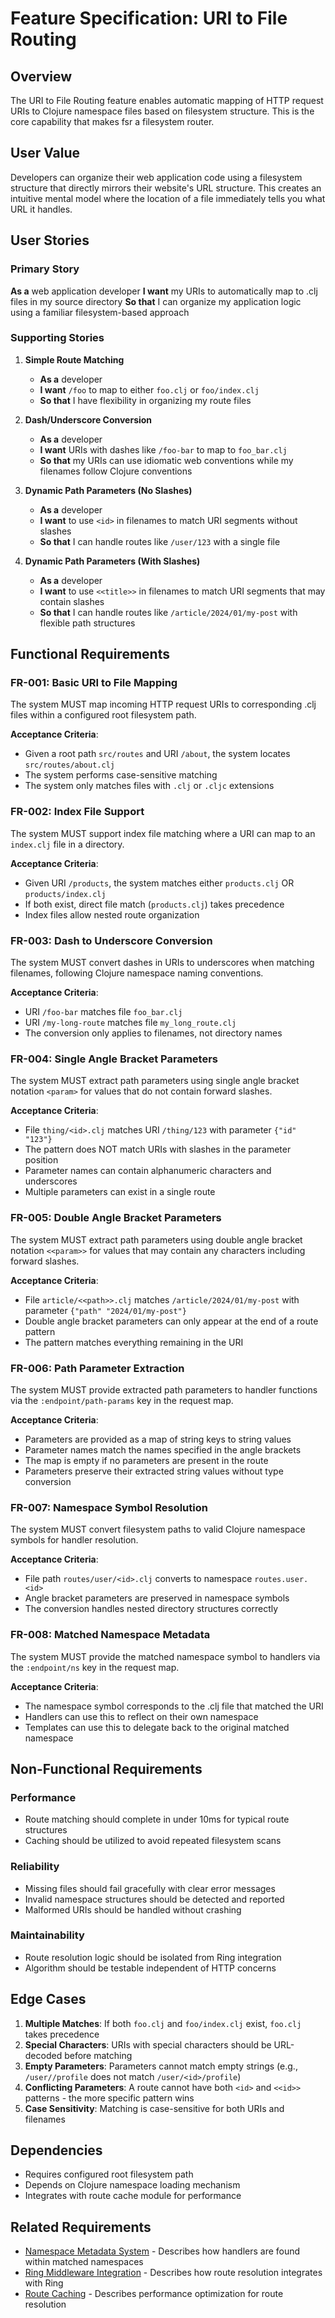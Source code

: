 # Feature Specification: URI to File Routing

## Overview

The URI to File Routing feature enables automatic mapping of HTTP request URIs to Clojure namespace files based on filesystem structure. This is the core capability that makes fsr a filesystem router.

## User Value

Developers can organize their web application code using a filesystem structure that directly mirrors their website's URL structure. This creates an intuitive mental model where the location of a file immediately tells you what URL it handles.

## User Stories

### Primary Story
**As a** web application developer
**I want** my URIs to automatically map to .clj files in my source directory
**So that** I can organize my application logic using a familiar filesystem-based approach

### Supporting Stories

1. **Simple Route Matching**
   - **As a** developer
   - **I want** `/foo` to map to either `foo.clj` or `foo/index.clj`
   - **So that** I have flexibility in organizing my route files

2. **Dash/Underscore Conversion**
   - **As a** developer
   - **I want** URIs with dashes like `/foo-bar` to map to `foo_bar.clj`
   - **So that** my URIs can use idiomatic web conventions while my filenames follow Clojure conventions

3. **Dynamic Path Parameters (No Slashes)**
   - **As a** developer
   - **I want** to use `<id>` in filenames to match URI segments without slashes
   - **So that** I can handle routes like `/user/123` with a single file

4. **Dynamic Path Parameters (With Slashes)**
   - **As a** developer
   - **I want** to use `<<title>>` in filenames to match URI segments that may contain slashes
   - **So that** I can handle routes like `/article/2024/01/my-post` with flexible path structures

## Functional Requirements

### FR-001: Basic URI to File Mapping
The system MUST map incoming HTTP request URIs to corresponding .clj files within a configured root filesystem path.

**Acceptance Criteria**:
- Given a root path `src/routes` and URI `/about`, the system locates `src/routes/about.clj`
- The system performs case-sensitive matching
- The system only matches files with `.clj` or `.cljc` extensions

### FR-002: Index File Support
The system MUST support index file matching where a URI can map to an `index.clj` file in a directory.

**Acceptance Criteria**:
- Given URI `/products`, the system matches either `products.clj` OR `products/index.clj`
- If both exist, direct file match (`products.clj`) takes precedence
- Index files allow nested route organization

### FR-003: Dash to Underscore Conversion
The system MUST convert dashes in URIs to underscores when matching filenames, following Clojure namespace naming conventions.

**Acceptance Criteria**:
- URI `/foo-bar` matches file `foo_bar.clj`
- URI `/my-long-route` matches file `my_long_route.clj`
- The conversion only applies to filenames, not directory names

### FR-004: Single Angle Bracket Parameters
The system MUST extract path parameters using single angle bracket notation `<param>` for values that do not contain forward slashes.

**Acceptance Criteria**:
- File `thing/<id>.clj` matches URI `/thing/123` with parameter `{"id" "123"}`
- The pattern does NOT match URIs with slashes in the parameter position
- Parameter names can contain alphanumeric characters and underscores
- Multiple parameters can exist in a single route

### FR-005: Double Angle Bracket Parameters
The system MUST extract path parameters using double angle bracket notation `<<param>>` for values that may contain any characters including forward slashes.

**Acceptance Criteria**:
- File `article/<<path>>.clj` matches `/article/2024/01/my-post` with parameter `{"path" "2024/01/my-post"}`
- Double angle bracket parameters can only appear at the end of a route pattern
- The pattern matches everything remaining in the URI

### FR-006: Path Parameter Extraction
The system MUST provide extracted path parameters to handler functions via the `:endpoint/path-params` key in the request map.

**Acceptance Criteria**:
- Parameters are provided as a map of string keys to string values
- Parameter names match the names specified in the angle brackets
- The map is empty if no parameters are present in the route
- Parameters preserve their extracted string values without type conversion

### FR-007: Namespace Symbol Resolution
The system MUST convert filesystem paths to valid Clojure namespace symbols for handler resolution.

**Acceptance Criteria**:
- File path `routes/user/<id>.clj` converts to namespace `routes.user.<id>`
- Angle bracket parameters are preserved in namespace symbols
- The conversion handles nested directory structures correctly

### FR-008: Matched Namespace Metadata
The system MUST provide the matched namespace symbol to handlers via the `:endpoint/ns` key in the request map.

**Acceptance Criteria**:
- The namespace symbol corresponds to the .clj file that matched the URI
- Handlers can use this to reflect on their own namespace
- Templates can use this to delegate back to the original matched namespace

## Non-Functional Requirements

### Performance
- Route matching should complete in under 10ms for typical route structures
- Caching should be utilized to avoid repeated filesystem scans

### Reliability
- Missing files should fail gracefully with clear error messages
- Invalid namespace structures should be detected and reported
- Malformed URIs should be handled without crashing

### Maintainability
- Route resolution logic should be isolated from Ring integration
- Algorithm should be testable independent of HTTP concerns

## Edge Cases

1. **Multiple Matches**: If both `foo.clj` and `foo/index.clj` exist, `foo.clj` takes precedence
2. **Special Characters**: URIs with special characters should be URL-decoded before matching
3. **Empty Parameters**: Parameters cannot match empty strings (e.g., `/user//profile` does not match `/user/<id>/profile`)
4. **Conflicting Parameters**: A route cannot have both `<id>` and `<<id>>` patterns - the more specific pattern wins
5. **Case Sensitivity**: Matching is case-sensitive for both URIs and filenames

## Dependencies

- Requires configured root filesystem path
- Depends on Clojure namespace loading mechanism
- Integrates with route cache module for performance

## Related Requirements

- [Namespace Metadata System](namespace-metadata.md) - Describes how handlers are found within matched namespaces
- [Ring Middleware Integration](ring-middleware.md) - Describes how route resolution integrates with Ring
- [Route Caching](route-caching.md) - Describes performance optimization for route resolution
